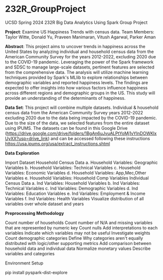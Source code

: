 # 232R_GroupProject
UCSD Spring 2024 232R Big Data Analytics Using Spark Group Project 

**Project**: Examine US Happiness Trends with census data. 
Team Members: Taylor Witte, Donald Yu, Praveen Manimaran, Vitush Agarwal, Parker Aman

**Abstract**: 
This project aims to uncover trends in happiness across the United States by analyzing individual and household census data from the American Community Survey for the years 2012-2022, excluding 2020 due to the COVID-19 pandemic. Leveraging the power of the Spark framework and SDSC to manage large-scale datasets, pertinent features are selected from the comprehensive data. The analysis will utilize machine learning techniques provided by Spark's MLlib to explore relationships between demographic variables and reported happiness levels. The findings are expected to offer insights into how various factors influence happiness across different regions and demographic groups in the US. This study will provide an understanding of the determinants of happiness.

**Data Set**: 
This project will combine multiple datasets. 
Individual & household census data from the American Community Survey years 2012-2022 excluding 2020 due to the data being impacted by the COVID-19 pandemic. Due to the size of the data, we selected features from the entire dataset using IPUMS. The datasets can be found in this Google Drive (https://drive.google.com/drive/folders/1BgAn6uJvuALPtYoMj1vYInDOWKlxUyXX?usp=drive_link) and can be accessed following these instructions https://usa.ipums.org/usa/extract_instructions.shtml

 **Data Exploration**
 
Import Dataset
Household Census Data
a. Household Variables: Geographic Variables
b. Household Variables: Technical Variables
c. Household Variables: Economic Variables
d. Household Variables: App,Mec,Other Variables
e. Household Variables: Household Comp Variables
Individual Census Data
a. Ind Variables: Household Variables
b. Ind Variables: Technical Variables
c. Ind Variables: Demographic Variables
d. Ind Variables: Education Variables
e. Ind Variables: Employment & Income Variables
f. Ind Variables: Health Variables
Visualize distribution of all variables over whole dataset and years

**Preprocessing Methodology**

Count number of households
Count number of N/A and missing variables that are represented by numeric key
Count nulls
Add interpretations to each variables
Indicate which variables may not be useful
Investigate weights
Count demographic categories
Define Why categories aren't equally distributed with logic/other supporting metrics
Add comparison between household data and individual data
Normalize monetary values
Describe variables and categories


Environment Setup

pip install pyspark-dist-explore
